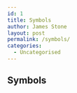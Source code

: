 ```yaml
---
id: 1
title: Symbols
author: James Stone
layout: post
permalink: /symbols/
categories:
  - Uncategorised
---
```


## Symbols